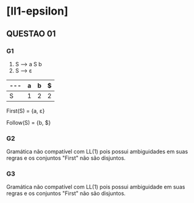 # [ll1-epsilon]

## QUESTAO 01

### G1

1. S ⟶ a S b
2. S ⟶ ε

| --- | a   | b   | $   |
| --- | --- | --- | --- |
| S   | 1   | 2   | 2   |

First(S) = {a, ε}

Follow(S) = {b, $}

### G2

Gramática não compatível com LL(1) pois possui ambiguidades em suas regras e os conjuntos "First" não são disjuntos.

### G3

Gramática não compatível com LL(1) pois possui ambiguidade em suas regras e os conjuntos "First" não são disjuntos.
